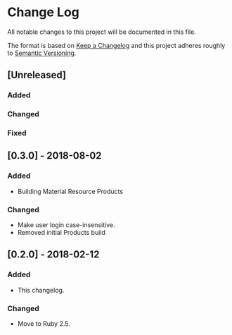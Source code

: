# Change Log
All notable changes to this project will be documented in this file.

The format is based on [Keep a Changelog](http://keepachangelog.com/)
and this project adheres roughly to [Semantic Versioning](http://semver.org/).


## [Unreleased]
### Added
### Changed
### Fixed

## [0.3.0] - 2018-08-02
### Added
- Building Material Resource Products
### Changed
- Make user login case-insensitive.
- Removed initial Products build

## [0.2.0] - 2018-02-12
### Added
- This changelog.
### Changed
- Move to Ruby 2.5.
